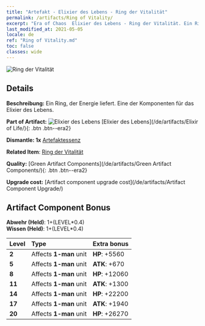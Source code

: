 ```yaml
---
title: "Artefakt - Elixier des Lebens - Ring der Vitalität"
permalink: /artifacts/Ring of Vitality/
excerpt: "Era of Chaos  Elixier des Lebens - Ring der Vitalität. Ein Ring, der Energie liefert. Eine der Komponenten für das Elixier des Lebens."
last_modified_at: 2021-05-05
locale: de
ref: "Ring of Vitality.md"
toc: false
classes: wide
---
```


 ![Ring der Vitalität](/images/t/artifact_40111.png)



## Details

 **Beschreibung:** Ein Ring, der Energie liefert. Eine der Komponenten für das Elixier des Lebens.

 **Part of Artifact:** ![Elixier des Lebens](/images/t/icon_artifact_11.png) [Elixier des Lebens](/de/artifacts/Elixir of Life/){: .btn .btn--era2}

 **Dismantle: 1x** [Artefaktessenz](/ItemsDE/con_905/)

 **Related Item**: [Ring der Vitalität](/ItemsDE/art_106/)

 **Quality:** [Green Artifact Components](/de/artifacts/Green Artifact Components/){: .btn .btn--era2}

 **Upgrade cost:** [Artifact component upgrade cost](/de/artifacts/Artifact Component Upgrade/)

## Artifact Component Bonus

  **Abwehr (Held)**: 1+(LEVEL\*0.4)<br/>**Wissen (Held)**: 1+(LEVEL\*0.4)

  |  Level  | Type |    Extra bonus  | 
  |:--------|:-----|:----------------| 
  | **2** | Affects **1-man** unit | **HP**: +5560 | 
  | **5** | Affects **1-man** unit | **ATK**: +670 | 
  | **8** | Affects **1-man** unit | **HP**: +12060 | 
  | **11** | Affects **1-man** unit | **ATK**: +1300 | 
  | **14** | Affects **1-man** unit | **HP**: +22200 | 
  | **17** | Affects **1-man** unit | **ATK**: +1940 | 
  | **20** | Affects **1-man** unit | **HP**: +26270 | 
